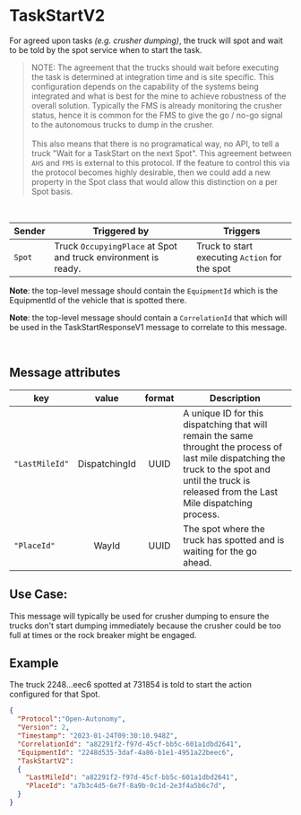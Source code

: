 # TaskStartV2

For agreed upon tasks *(e.g. crusher dumping)*, the truck will spot and wait to be told by the spot service when to start the task.
> NOTE: The agreement that the trucks should wait before executing the task is determined at integration time and is site specific.  This configuration depends on the capability of the systems being integrated and what is best for the mine to achieve robustness of the overall solution.  Typically the FMS is already monitoring the crusher status, hence it is common for the FMS to give the go / no-go signal to the autonomous trucks to dump in the crusher. <br><br> This also means that there is no programatical way, no API, to tell a truck "Wait for a TaskStart on the next Spot".  This agreement between `AHS` and `FMS` is external to this protocol.  If the feature to control this via the protocol becomes highly desirable, then we could add a new property in the Spot class that would allow this distinction on a per Spot basis.

<br>

|Sender| Triggered by | Triggers|
|---|---|---|
| `Spot` | Truck `OccupyingPlace` at Spot and truck environment is ready. | Truck to start executing `Action` for the spot |


**Note**: the top-level message should contain the `EquipmentId` which is the EquipmentId of the vehicle that is spotted there.

**Note**: the top-level message should contain a `CorrelationId` that which will be used in the TaskStartResponseV1 message to correlate to this message.

<br>

## Message attributes
|key |value |format | Description|
|---|:---:|:---:|---|
|`"LastMileId"`| DispatchingId | UUID | A unique ID for this dispatching that will remain the same throught the process of last mile dispatching the truck to the spot and until the truck is released from the Last Mile dispatching process. |
|`"PlaceId"`| WayId | UUID | The spot where the truck has spotted and is waiting for the go ahead. |

## Use Case:
This message will typically be used for crusher dumping to ensure the trucks don't start dumping immediately because the crusher could be too full at times or the rock breaker might be engaged.

## Example
The truck 2248...eec6 spotted at 731854 is told to start the action configured for that Spot.
```JSON
{
  "Protocol":"Open-Autonomy",
  "Version": 2,
  "Timestamp": "2023-01-24T09:30:10.948Z",
  "CorrelationId": "a82291f2-f97d-45cf-bb5c-601a1dbd2641",
  "EquipmentId": "2248d535-3daf-4a86-b1e1-4951a22beec6",
  "TaskStartV2":
  {
    "LastMileId": "a82291f2-f97d-45cf-bb5c-601a1dbd2641",
    "PlaceId": "a7b3c4d5-6e7f-8a9b-0c1d-2e3f4a5b6c7d",
  }
}
```
